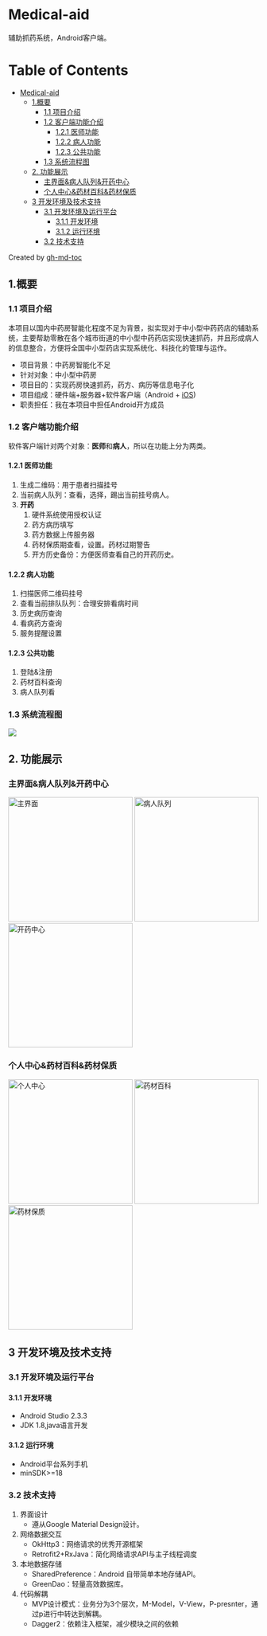 # Medical-aid
辅助抓药系统，Android客户端。

Table of Contents
=================

* [Medical\-aid](#medical-aid)
  * [1\.概要](#1%E6%A6%82%E8%A6%81)
    * [1\.1 项目介绍](#11-%E9%A1%B9%E7%9B%AE%E4%BB%8B%E7%BB%8D)
    * [1\.2 客户端功能介绍](#12-%E5%AE%A2%E6%88%B7%E7%AB%AF%E5%8A%9F%E8%83%BD%E4%BB%8B%E7%BB%8D)
      * [1\.2\.1 医师功能](#121-%E5%8C%BB%E5%B8%88%E5%8A%9F%E8%83%BD)
      * [1\.2\.2 病人功能](#122-%E7%97%85%E4%BA%BA%E5%8A%9F%E8%83%BD)
      * [1\.2\.3 公共功能](#123-%E5%85%AC%E5%85%B1%E5%8A%9F%E8%83%BD)
    * [1\.3 系统流程图](#13-%E7%B3%BB%E7%BB%9F%E6%B5%81%E7%A8%8B%E5%9B%BE)
  * [2\. 功能展示](#2-%E5%8A%9F%E8%83%BD%E5%B1%95%E7%A4%BA)
    * [主界面&amp;病人队列&amp;开药中心](#%E4%B8%BB%E7%95%8C%E9%9D%A2%E7%97%85%E4%BA%BA%E9%98%9F%E5%88%97%E5%BC%80%E8%8D%AF%E4%B8%AD%E5%BF%83)
    * [个人中心&amp;药材百科&amp;药材保质](#%E4%B8%AA%E4%BA%BA%E4%B8%AD%E5%BF%83%E8%8D%AF%E6%9D%90%E7%99%BE%E7%A7%91%E8%8D%AF%E6%9D%90%E4%BF%9D%E8%B4%A8)
  * [3 开发环境及技术支持](#3-%E5%BC%80%E5%8F%91%E7%8E%AF%E5%A2%83%E5%8F%8A%E6%8A%80%E6%9C%AF%E6%94%AF%E6%8C%81)
    * [3\.1  开发环境及运行平台](#31--%E5%BC%80%E5%8F%91%E7%8E%AF%E5%A2%83%E5%8F%8A%E8%BF%90%E8%A1%8C%E5%B9%B3%E5%8F%B0)
      * [3\.1\.1 开发环境](#311-%E5%BC%80%E5%8F%91%E7%8E%AF%E5%A2%83)
      * [3\.1\.2 运行环境](#312-%E8%BF%90%E8%A1%8C%E7%8E%AF%E5%A2%83)
    * [3\.2 技术支持](#32-%E6%8A%80%E6%9C%AF%E6%94%AF%E6%8C%81)

Created by [gh-md-toc](https://github.com/ekalinin/github-markdown-toc.go)

## 1.概要

### 1.1 项目介绍

本项目以国内中药房智能化程度不足为背景，拟实现对于中小型中药药店的辅助系统，主要帮助零散在各个城市街道的中小型中药药店实现快速抓药，并且形成病人的信息整合，方便将全国中小型药店实现系统化、科技化的管理与运作。

- 项目背景：中药房智能化不足
- 针对对象：中小型中药房
- 项目目的：实现药房快速抓药，药方、病历等信息电子化
- 项目组成：硬件端+服务器+软件客户端（Android + [iOS](!https://github.com/Mclarenyang/medicine_aid))
- 职责担任：我在本项目中担任Android开方成员

### 1.2 客户端功能介绍

软件客户端针对两个对象：**医师**和**病人**，所以在功能上分为两类。

#### 1.2.1 医师功能

1. 生成二维码：用于患者扫描挂号
2. 当前病人队列：查看，选择，踢出当前挂号病人。
3. **开药**
   1. 硬件系统使用授权认证
   2. 药方病历填写
   3. 药方数据上传服务器
   4. 药材保质期查看，设置。药材过期警告
   5. 开方历史备份：方便医师查看自己的开药历史。

#### 1.2.2 病人功能

1. 扫描医师二维码挂号
2. 查看当前排队队列：合理安排看病时间
3. 历史病历查询
4. 看病药方查询
5. 服务提醒设置

#### 1.2.3 公共功能

1. 登陆&注册
2. 药材百科查询
3. 病人队列看

### 1.3 系统流程图

![](https://github.com/zzbb1199/Medical-aid/blob/master/pic/%E7%B3%BB%E7%BB%9F%E6%B5%81%E5%9B%BEpng.png)

## 2. 功能展示

### 主界面&病人队列&开药中心

​    <img src="https://github.com/zzbb1199/Medical-aid/blob/master/pic/%E4%B8%BB%E7%95%8C%E9%9D%A2.jpg" title="主界面" width="250px" alt="主界面">  <img src="https://github.com/zzbb1199/Medical-aid/blob/master/pic/%E7%97%85%E4%BA%BA%E9%98%9F%E5%88%97.jpg" title="病人队列"  width="250px" alt="病人队列"><img src="https://github.com/zzbb1199/Medical-aid/blob/master/pic/%E5%BC%80%E8%8D%AF%E4%B8%AD%E5%BF%83.jpg" title="开药中心"  width="250px" alt="开药中心">

### 个人中心&药材百科&药材保质

​    <img src="https://github.com/zzbb1199/Medical-aid/blob/master/pic/%E4%B8%AA%E4%BA%BA%E4%B8%AD%E5%BF%83.jpg" title="个人中心"  width="250px" alt="个人中心">  <img src="https://github.com/zzbb1199/Medical-aid/blob/master/pic/%E8%8D%AF%E6%9D%90%E7%99%BE%E7%A7%91.jpg" title="药材百科"  width="250px" alt="药材百科">  <img src="https://github.com/zzbb1199/Medical-aid/blob/master/pic/%E8%8D%AF%E6%9D%90%E4%BF%9D%E8%B4%A8%E6%9F%A5%E8%AF%A2.jpg" title="药材保质"  width="250px" alt="药材保质">




## 3 开发环境及技术支持

### 3.1  开发环境及运行平台

#### 3.1.1 开发环境

- Android Studio 2.3.3 
- JDK 1.8,java语言开发

#### 3.1.2 运行环境

- Android平台系列手机
- minSDK>=18

### 3.2 技术支持

1. 界面设计
   - 遵从Google Material Design设计。
2. 网络数据交互
   - OkHttp3：网络请求的优秀开源框架
   - Retrofit2+RxJava：简化网络请求API与主子线程调度
3. 本地数据存储
   - SharedPreference：Android 自带简单本地存储API。
   - GreenDao：轻量高效数据库。
4. 代码解耦
   - MVP设计模式：业务分为3个层次，M-Model，V-View，P-presnter，通过p进行中转达到解耦。
   - Dagger2：依赖注入框架，减少模块之间的依赖
